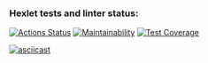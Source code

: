 ### Hexlet tests and linter status:
[![Actions Status](https://github.com/DmitryCo/java-project-71/actions/workflows/hexlet-check.yml/badge.svg)](https://github.com/DmitryCo/java-project-71/actions)
[![Maintainability](https://api.codeclimate.com/v1/badges/3a2adf47d317d2e36526/maintainability)](https://codeclimate.com/github/DmitryCo/java-project-71/maintainability)
[![Test Coverage](https://api.codeclimate.com/v1/badges/3a2adf47d317d2e36526/test_coverage)](https://codeclimate.com/github/DmitryCo/java-project-71/test_coverage)



[![asciicast](https://asciinema.org/a/E8scU0beHlzA39fLRkofhgohd.svg)](https://asciinema.org/a/E8scU0beHlzA39fLRkofhgohd)